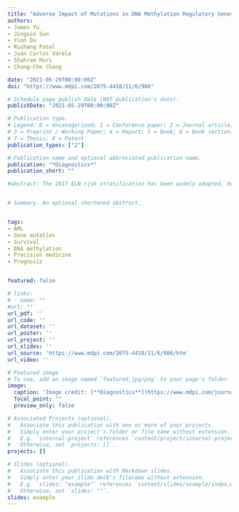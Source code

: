 ```yaml
---
title: "Adverse Impact of Mutations in DNA Methylation Regulatory Genes on the Prognosis of AML Patients in the 2017 ELN Favorable Risk Group"
authors:
- James Yu
- Jingxin Sun
- Yuan Du
- Rushang Patel
- Juan Carlos Varela
- Shahram Mori
- Chung-Che Chang

date: "2021-05-29T00:00:00Z"
doi: "https://www.mdpi.com/2075-4418/11/6/986"

# Schedule page publish date (NOT publication's date).
publishDate: "2021-05-29T00:00:00Z"

# Publication type.
# Legend: 0 = Uncategorized; 1 = Conference paper; 2 = Journal article;
# 3 = Preprint / Working Paper; 4 = Report; 5 = Book; 6 = Book section;
# 7 = Thesis; 8 = Patent
publication_types: ["2"]

# Publication name and optional abbreviated publication name.
publication: "*Diagnostics*"
publication_short: ""

#abstract: The 2017 ELN risk stratification has been widely adopted, but some studies have suggested the outcomes are heterogenous within the ELN risk groups and may be affected by other co-existing genetic mutations. This study evaluated the impact of DNA methylation regulatory gene $(TET2, IDH1/2, DNMT3A, SETBP1)$ mutations (DMRGM) evaluated by NGS in the outcome of AML patients in each ELN risk group. A total of 114 patients were analyzed with a median follow-up of 12 months. Overall, 30.7% (35/114) of patients had DMRGM. DMRGM status had no impact on CR rate in each ELN risk group. The OS, however, was significantly shorter in patients with DMRGM compared to those without DMRGM (median OS: 12 vs. 33 months, p = 0.0053). Multivariate analysis showed DMRGM status was an independent unfavorable factor for OS (HR: 2.704, 95% CI: 1.451–5.041, p = 0.0017). The adverse OS impact of DMRGM was only observed in the ELN favorable group (7 months vs. not reached, p = 0.0001), but not in the intermediate or adverse group. Among the favorable group with DMRGM (n = 16), DMRGM occurred predominantly in cases with mutated NPM1 (15/16, or 93.8%). Our results suggest that DMRGM adversely impact the outcomes of ELN favorable group patients, particularly those with mutated NPM1. Further studies are warranted to confirm our observations


# Summary. An optional shortened abstract.


tags:
- AML
- Gene mutation
- Survival
- DNA methylation
- Precision medicine
- Prognosis


featured: false

# links:
# - name: ""
#url: ""
url_pdf: ''
url_code: ''
url_dataset: ''
url_poster: ''
url_project: ''
url_slides: ''
url_source: 'https://www.mdpi.com/2075-4418/11/6/986/htm'
url_video: ''

# Featured image
# To use, add an image named `featured.jpg/png` to your page's folder. 
image:
  caption: 'Image credit: [**Diagnostics**](https://www.mdpi.com/journal/diagnostics)'
  focal_point: ""
  preview_only: false

# Associated Projects (optional).
#   Associate this publication with one or more of your projects.
#   Simply enter your project's folder or file name without extension.
#   E.g. `internal-project` references `content/project/internal-project/index.md`.
#   Otherwise, set `projects: []`.
projects: []

# Slides (optional).
#   Associate this publication with Markdown slides.
#   Simply enter your slide deck's filename without extension.
#   E.g. `slides: "example"` references `content/slides/example/index.md`.
#   Otherwise, set `slides: ""`.
slides: example
---
```






